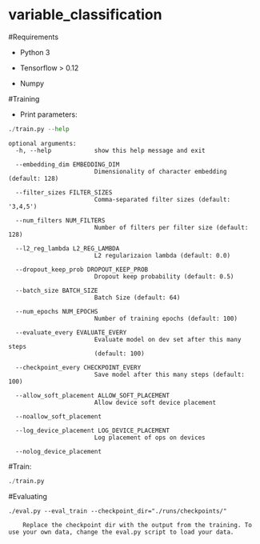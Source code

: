 # variable_classification

#Requirements


* Python 3

* Tensorflow > 0.12

* Numpy


#Training


* Print parameters:

```Python
./train.py --help
```
```
optional arguments:
  -h, --help            show this help message and exit
  
  --embedding_dim EMBEDDING_DIM
                        Dimensionality of character embedding (default: 128)
						
  --filter_sizes FILTER_SIZES
                        Comma-separated filter sizes (default: '3,4,5')
						
  --num_filters NUM_FILTERS
                        Number of filters per filter size (default: 128)
						
  --l2_reg_lambda L2_REG_LAMBDA
                        L2 regularizaion lambda (default: 0.0)
						
  --dropout_keep_prob DROPOUT_KEEP_PROB
                        Dropout keep probability (default: 0.5)
						
  --batch_size BATCH_SIZE
                        Batch Size (default: 64)
						
  --num_epochs NUM_EPOCHS
                        Number of training epochs (default: 100)
						
  --evaluate_every EVALUATE_EVERY
                        Evaluate model on dev set after this many steps
                        (default: 100)
						
  --checkpoint_every CHECKPOINT_EVERY
                        Save model after this many steps (default: 100)
						
  --allow_soft_placement ALLOW_SOFT_PLACEMENT
                        Allow device soft device placement
						
  --noallow_soft_placement
  
  --log_device_placement LOG_DEVICE_PLACEMENT
                        Log placement of ops on devices
						
  --nolog_device_placement
  ```

#Train:

```Python
./train.py
```
#Evaluating

```
./eval.py --eval_train --checkpoint_dir="./runs/checkpoints/"
```

		Replace the checkpoint dir with the output from the training. To use your own data, change the eval.py script to load your data.
